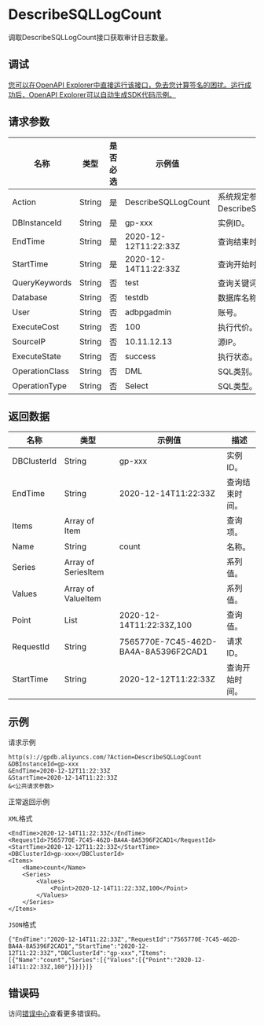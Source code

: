 # DescribeSQLLogCount

调取DescribeSQLLogCount接口获取审计日志数量。

## 调试

[您可以在OpenAPI Explorer中直接运行该接口，免去您计算签名的困扰。运行成功后，OpenAPI Explorer可以自动生成SDK代码示例。](https://api.aliyun.com/#product=gpdb&api=DescribeSQLLogCount&type=RPC&version=2016-05-03)

## 请求参数

|名称|类型|是否必选|示例值|描述|
|--|--|----|---|--|
|Action|String|是|DescribeSQLLogCount|系统规定参数。取值：DescribeSQLLogCount。 |
|DBInstanceId|String|是|gp-xxx|实例ID。 |
|EndTime|String|是|2020-12-12T11:22:33Z|查询结束时间。 |
|StartTime|String|是|2020-12-14T11:22:33Z|查询开始时间。 |
|QueryKeywords|String|否|test|查询关键词。 |
|Database|String|否|testdb|数据库名称。 |
|User|String|否|adbpgadmin|账号。 |
|ExecuteCost|String|否|100|执行代价。 |
|SourceIP|String|否|10.11.12.13|源IP。 |
|ExecuteState|String|否|success|执行状态。 |
|OperationClass|String|否|DML|SQL类别。 |
|OperationType|String|否|Select|SQL类型。 |

## 返回数据

|名称|类型|示例值|描述|
|--|--|---|--|
|DBClusterId|String|gp-xxx|实例ID。 |
|EndTime|String|2020-12-14T11:22:33Z|查询结束时间。 |
|Items|Array of Item| |查询项。 |
|Name|String|count|名称。 |
|Series|Array of SeriesItem| |系列值。 |
|Values|Array of ValueItem| |系列值。 |
|Point|List|2020-12-14T11:22:33Z,100|查询值。 |
|RequestId|String|7565770E-7C45-462D-BA4A-8A5396F2CAD1|请求ID。 |
|StartTime|String|2020-12-12T11:22:33Z|查询开始时间。 |

## 示例

请求示例

```
http(s)://gpdb.aliyuncs.com/?Action=DescribeSQLLogCount
&DBInstanceId=gp-xxx
&EndTime=2020-12-12T11:22:33Z
&StartTime=2020-12-14T11:22:33Z
&<公共请求参数>
```

正常返回示例

`XML`格式

```
<EndTime>2020-12-14T11:22:33Z</EndTime>
<RequestId>7565770E-7C45-462D-BA4A-8A5396F2CAD1</RequestId>
<StartTime>2020-12-12T11:22:33Z</StartTime>
<DBClusterId>gp-xxx</DBClusterId>
<Items>
    <Name>count</Name>
    <Series>
        <Values>
            <Point>2020-12-14T11:22:33Z,100</Point>
        </Values>
    </Series>
</Items>
```

`JSON`格式

```
{"EndTime":"2020-12-14T11:22:33Z","RequestId":"7565770E-7C45-462D-BA4A-8A5396F2CAD1","StartTime":"2020-12-12T11:22:33Z","DBClusterId":"gp-xxx","Items":[{"Name":"count","Series":[{"Values":[{"Point":"2020-12-14T11:22:33Z,100"}]}]}]}
```

## 错误码

访问[错误中心](https://error-center.aliyun.com/status/product/gpdb)查看更多错误码。

